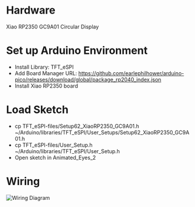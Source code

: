 # Hardware

Xiao RP2350
GC9A01 Circular Display

# Set up Arduino Environment

* Install Library: TFT_eSPI
* Add Board Manager URL: https://github.com/earlephilhower/arduino-pico/releases/download/global/package_rp2040_index.json
* Install Xiao RP2350 board

# Load Sketch

* cp TFT_eSPI-files/Setup62_XiaoRP2350_GC9A01.h ~/Arduino/libraries/TFT_eSPI/User_Setups/Setup62_XiaoRP2350_GC9A01.h
* cp TFT_eSPI-files/User_Setup.h ~/Arduino/libraries/TFT_eSPI/User_Setup.h
* Open sketch in Animated_Eyes_2

# Wiring

![Wiring Diagram](https://github.com/paulmandal/wolf-bike/refs/heads/main/skull/eye-clusters/XIAO-RP2350-GC9A01-wiring-diagram.png)
